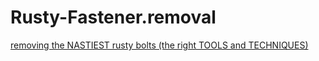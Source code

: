 # Rusty-Fastener.removal
[removing the NASTIEST rusty bolts (the right TOOLS and TECHNIQUES)](https://youtu.be/U42Xk4PNkXo)
